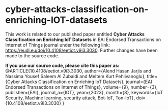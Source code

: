 # cyber-attacks-classification-on-enriching-IOT-datasets
This work is related to our published paper entitled **Cyber Attacks Classification on Enriching IoT Datasets** in EAI Endorsed Transactions on Internet of Things journal under the following link: https://eudl.eu/doi/10.4108/eetiot.v9i3.3030. Further changes have been made to the source code.

**If you use our source code, please cite this paper as:** 
@ARTICLE{10.4108/eetiot.v9i3.3030,
    author={Alend Hasan Jarjis and Nassima Yousef Saleem Al Zubaidi and Meltem Kurt Pehlivanoglu},
    title={Cyber Attacks Classification on Enriching IoT Datasets},
    journal={EAI Endorsed Transactions on Internet of Things},
    volume={9},
    number={3},
    publisher={EAI},
    journal_a={IOT},
    year={2023},
    month={8},
    keywords={IoT Security, Machine learning, security attack, Bot-IoT, Ton-IoT},
    doi={10.4108/eetiot.v9i3.3030}
}



